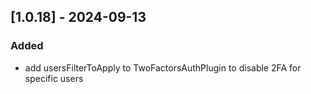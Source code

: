 
## [1.0.18] - 2024-09-13

### Added

- add usersFilterToApply to TwoFactorsAuthPlugin to disable 2FA for specific users
